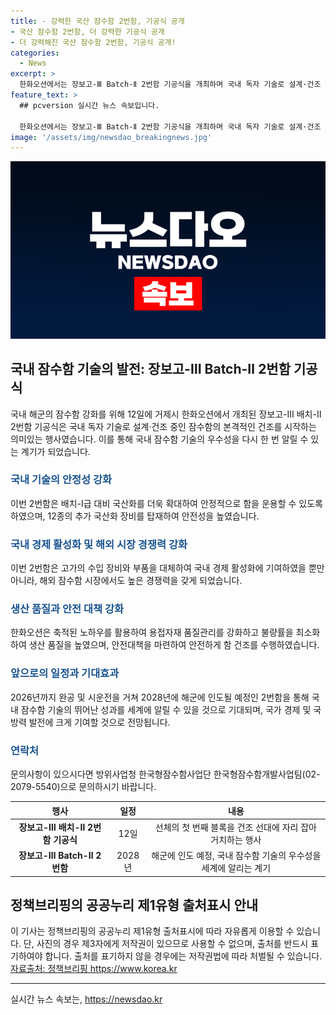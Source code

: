 ```yaml
---
title: - 강력한 국산 잠수함 2번함, 기공식 공개
- 국산 잠수함 2번함, 더 강력한 기공식 공개
- 더 강력해진 국산 잠수함 2번함, 기공식 공개!
categories:
  - News
excerpt: >
  한화오션에서는 장보고-Ⅲ Batch-Ⅱ 2번함 기공식을 개최하며 국내 독자 기술로 설계·건조 중인 잠수함을 소개했습니다. 2번함은 국산화를 더욱 확대하고 안정적인 함 운용을 위해 70종의 국산화 장비를 탑재할 예정이며, 이를 통해 국내경제 활성화에 기여하고 해외 잠수함 수주 경쟁에서 유리한 위치를 확보할 것으로 기대됩니다. 함 건조를 위한 안전대책을 마련하고, 2026년까지 완공 및 시운전을 거쳐 2028년에 해군에 인도될 예정입니다. 이에 대한 기대와 성과는 국내 잠수함 건조 기술의 우수성을 강조하며, 해군력 발전과 국가 경제에 기여할 것으로 전망됩니다.
feature_text: >
  ## pcversion 실시간 뉴스 속보입니다.

  한화오션에서는 장보고-Ⅲ Batch-Ⅱ 2번함 기공식을 개최하며 국내 독자 기술로 설계·건조 중인 잠수함을 소개했습니다. 2번함은 국산화를 더욱 확대하고 안정적인 함 운용을 위해 70종의 국산화 장비를 탑재할 예정이며, 이를 통해 국내경제 활성화에 기여하고 해외 잠수함 수주 경쟁에서 유리한 위치를 확보할 것으로 기대됩니다. 함 건조를 위한 안전대책을 마련하고, 2026년까지 완공 및 시운전을 거쳐 2028년에 해군에 인도될 예정입니다. 이에 대한 기대와 성과는 국내 잠수함 건조 기술의 우수성을 강조하며, 해군력 발전과 국가 경제에 기여할 것으로 전망됩니다.
image: '/assets/img/newsdao_breakingnews.jpg'
---
```


<p><img src="/assets/img/newsdao_breakingnews.jpg" alt="pcversion 속보" /></p>

<h2 data-ke-size="size26">국내 잠수함 기술의 발전: 장보고-Ⅲ Batch-Ⅱ 2번함 기공식</h2>

<p>국내 해군의 잠수함 강화를 위해 12일에 거제시 한화오션에서 개최된 장보고-Ⅲ 배치-Ⅱ 2번함 기공식은 국내 독자 기술로 설계·건조 중인 잠수함의 본격적인 건조를 시작하는 의미있는 행사였습니다. 이를 통해 국내 잠수함 기술의 우수성을 다시 한 번 알릴 수 있는 계기가 되었습니다.</p>

<p data-ke-size="size16"></p>

<h3><b><span style="color: #1a5490;">국내 기술의 안정성 강화</span></b></h3>

<p>이번 2번함은 배치-I급 대비 국산화를 더욱 확대하여 안정적으로 함을 운용할 수 있도록 하였으며, 12종의 추가 국산화 장비를 탑재하여 안전성을 높였습니다.</p>

<p data-ke-size="size16"></p>

<h3><b><span style="color: #1a5490;">국내 경제 활성화 및 해외 시장 경쟁력 강화</span></b></h3>

<p>이번 2번함은 고가의 수입 장비와 부품을 대체하여 국내 경제 활성화에 기여하였을 뿐만 아니라, 해외 잠수함 시장에서도 높은 경쟁력을 갖게 되었습니다.</p>

<p data-ke-size="size16"></p>

<h3><b><span style="color: #1a5490;">생산 품질과 안전 대책 강화</span></b></h3>

<p>한화오션은 축적된 노하우를 활용하여 용접자재 품질관리를 강화하고 불량률을 최소화하여 생산 품질을 높였으며, 안전대책을 마련하여 안전하게 함 건조를 수행하였습니다.</p>

<p data-ke-size="size16"></p>

<h3><b><span style="color: #1a5490;">앞으로의 일정과 기대효과</span></b></h3>

<p>2026년까지 완공 및 시운전을 거쳐 2028년에 해군에 인도될 예정인 2번함을 통해 국내 잠수함 기술의 뛰어난 성과를 세계에 알릴 수 있을 것으로 기대되며, 국가 경제 및 국방력 발전에 크게 기여할 것으로 전망됩니다.</p>

<h3><b><span style="color: #1a5490;">연락처</span></b></h3>

<p>문의사항이 있으시다면 방위사업청 한국형잠수함사업단 한국형잠수함개발사업팀(02-2079-5540)으로 문의하시기 바랍니다.</p>

<p data-ke-size="size16"></p>

<table>
<thead>
<tr>
<th style="text-align: center;">행사</th>
<th style="text-align: center;">일정</th>
<th style="text-align: center;">내용</th>
</tr>
</thead>
<tbody>
<tr>
<td style="text-align: center; height: 17px;"><b>장보고-Ⅲ 배치-Ⅱ 2번함 기공식</b></td>
<td style="text-align: center;">12일</td>
<td style="text-align: center;">선체의 첫 번째 블록을 건조 선대에 자리 잡아 거치하는 행사</td>
</tr>
<tr>
<td style="text-align: center; height: 17px;"><b>장보고-Ⅲ Batch-Ⅱ 2번함</b></td>
<td style="text-align: center;">2028년</td>
<td style="text-align: center;">해군에 인도 예정, 국내 잠수함 기술의 우수성을 세계에 알리는 계기</td>
</tr>
</tbody>
</table>

<h2 data-ke-size="size26">정책브리핑의 공공누리 제1유형 출처표시 안내</h2>

<p>이 기사는 정책브리핑의 공공누리 제1유형 출처표시에 따라 자유롭게 이용할 수 있습니다. 단, 사진의 경우 제3자에게 저작권이 있으므로 사용할 수 없으며, 출처를 반드시 표기하여야 합니다. 출처를 표기하지 않을 경우에는 저작권법에 따라 처벌될 수 있습니다. <a href="https://www.korea.kr">자료출처: 정책브리핑 https://www.korea.kr</a></p>

<hr>
실시간 뉴스 속보는, <a href="https://newsdao.kr" rel="dofollow">https://newsdao.kr</a>


